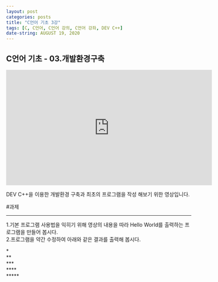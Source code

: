 ```yaml
---
layout: post
categories: posts
title: "C언어 기초 3강"
tags: [C, C언어, C언어 강의, C언어 강좌, DEV C++]
date-string: AUGUST 19, 2020
---
```


## C언어 기초 - 03.개발환경구축

<center>
<iframe width="560" height="315" src="https://www.youtube.com/embed/IuvHlH-aH7s" frameborder="0" allow="accelerometer; autoplay; encrypted-media; gyroscope; picture-in-picture" allowfullscreen></iframe>
</center>

DEV C++을 이용한 개발환경 구축과 최초의 프로그램을 작성 해보기 위한 영상입니다.


#과제
<hr/>

1.기본 프로그램 사용법을 익히기 위해 영상의 내용을 따라 Hello World를 출력하는 프로그램을 만들어 봅시다.  
2.프로그램을 약간 수정하여 아래와 같은 결과를 출력해 봅시다.

&#42;  
&#42;&#42;  
&#42;&#42;&#42;  
&#42;&#42;&#42;&#42;  
&#42;&#42;&#42;&#42;&#42;
